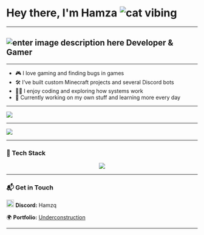 
# Hey there, I'm Hamza   ![cat vibing](https://cdn.discordapp.com/emojis/862034033034526720.webp?size=32&animated=true)

---

##     ![enter image description here](https://cdn.discordapp.com/emojis/782495594014048266.webp?size=32)            Developer & Gamer

---

- 🎮 I love gaming and finding bugs in games  
- 🛠️ I’ve built custom Minecraft projects and several Discord bots  
- 👨‍💻 I enjoy coding and exploring how systems work  
- 🚀 Currently working on my own stuff and learning more every day

---

<img src="https://github-readme-stats.vercel.app/api/top-langs/?username=HamzaDavinci&layout=compact&theme=blueberry&count_private=true&hide_border=true&line_height=25" />

---

<p >
  <img src="https://lanyard.cnrad.dev/api/462251532046303242?theme=dark&animated=true&hideDiscriminators=true&borderRadius=10px" />
</p>

---

### 🧰 Tech Stack

<p align="center">
  <img src="https://skillicons.dev/icons?i=php,html,css,js,tailwind,python,nodejs,cs,dotnet,mysql,docker,npm,angular,github,git,vscode,visualstudio,eclipse,robloxstudio,unrealengine,discord,figma,stackoverflow" />
</p>


---

### 📬 Get in Touch

<p align="left">
  <img src="https://skillicons.dev/icons?i=discord" height=20" alt="Discord Icon" />
  <strong>Discord:</strong> Hamzq  
</p>



  🌍 <strong>Portfolio:</strong> <a href="https://google.com" target="_blank" rel="noopener noreferrer">Underconstruction</a>
</p>

---

